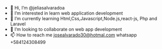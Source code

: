 - 👋 Hi, I’m @jeliasalvaradoa
- 👀 I’m interested in learn web application development
- 🌱 I’m currently learning Html,Css,Javascript,Node.js,react-js, Php and Laravel
- 💞️ I’m looking to collaborate on web app development
- 📫 How to reach me josealvarado30@hotmal.com whatsapp +584124308499

<!---
jeliasalvaradoa/jeliasalvaradoa is a ✨ special ✨ repository because its `README.md` (this file) appears on your GitHub profile.
You can click the Preview link to take a look at your changes.
--->
